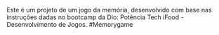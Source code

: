 Este é um projeto de um jogo da memória, desenvolvido com base nas instruções dadas no bootcamp da Dio: Potência Tech iFood - Desenvolvimento de Jogos.
#Memorygame
